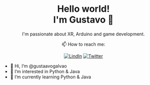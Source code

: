 <h1 align='center'>
Hello world!</br>I'm Gustavo 🐉
</h1>

<p align='center'>
 I'm passionate about XR, Arduino and game development.
</p>

<div align='center'>
📫 How to reach me:

[![LindIn](https://img.shields.io/badge/LinkedIn-0077B5?style=for-the-badge&logo=linkedin&logoColor=white)](https://www.linkedin.com/in/gustavo-galv%C3%A3o-003514247/)
[![Twitter](https://img.shields.io/badge/Twitter-1DA1F2?style=for-the-badge&logo=twitter&logoColor=white)](https://twitter.com/GustaavoGalvao)
</div>



- 👋 Hi, I’m @gustaavogalvao
- 👀 I’m interested in Python & Java
- 🌱 I’m currently learning Python & Java


<!---
gustaavogalvao/gustaavogalvao is a ✨ special ✨ repository because its `README.md` (this file) appears on your GitHub profile.
You can click the Preview link to take a look at your changes.
--->
